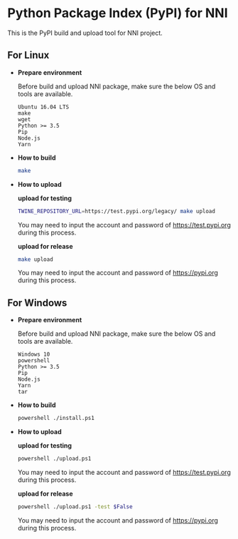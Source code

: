 # Python Package Index (PyPI) for NNI

This is the PyPI build and upload tool for NNI project.

## **For Linux**

* __Prepare environment__

  Before build and upload NNI package, make sure the below OS and tools are available.
  ```
  Ubuntu 16.04 LTS
  make
  wget
  Python >= 3.5
  Pip
  Node.js
  Yarn
  ```

* __How to build__

  ```bash
  make
  ```

* __How to upload__

  **upload for testing**
  ```bash
  TWINE_REPOSITORY_URL=https://test.pypi.org/legacy/ make upload
  ```
  You may need to input the account and password of https://test.pypi.org during this process.

  **upload for release**
  ```bash
  make upload
  ```
  You may need to input the account and password of https://pypi.org during this process.

## **For Windows**

* __Prepare environment__

  Before build and upload NNI package, make sure the below OS and tools are available.
  ```
  Windows 10
  powershell
  Python >= 3.5
  Pip
  Node.js
  Yarn
  tar
  ```

* __How to build__

  ```bash
  powershell ./install.ps1
  ```

* __How to upload__

  **upload for testing**
  ```bash
  powershell ./upload.ps1
  ```
  You may need to input the account and password of https://test.pypi.org during this process.

  **upload for release**
  ```bash
  powershell ./upload.ps1 -test $False
  ```
  You may need to input the account and password of https://pypi.org during this process.